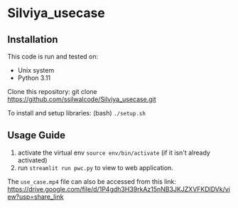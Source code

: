 # Silviya_usecase

## Installation
This code is run and tested on:
- Unix system
- Python 3.11

Clone this repository: git clone https://github.com/ssilwalcode/Silviya_usecase.git

To install and setup libraries: (bash) `./setup.sh`

## Usage Guide
1. activate the virtual env `source env/bin/activate` (if it isn't already activated)
2. run `streamlit run pwc.py` to view to web application.

The `use_case.mp4` file can also be accessed from this link:
https://drive.google.com/file/d/1P4gdh3H39rkAz15nNB3JKJZXVFKDlDVk/view?usp=share_link
